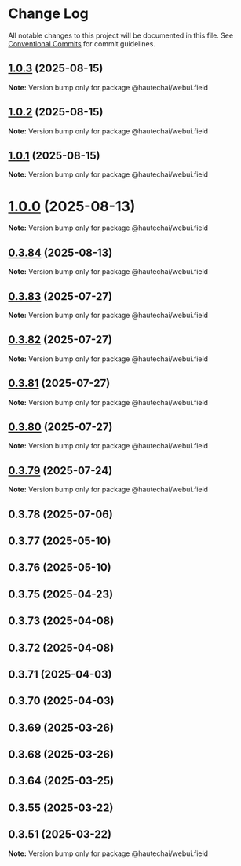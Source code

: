 # Change Log

All notable changes to this project will be documented in this file.
See [Conventional Commits](https://conventionalcommits.org) for commit guidelines.

## [1.0.3](https://github.com/HautechAI/webui/compare/@hautechai/webui.field@1.0.2...@hautechai/webui.field@1.0.3) (2025-08-15)

**Note:** Version bump only for package @hautechai/webui.field

## [1.0.2](https://github.com/HautechAI/webui/compare/@hautechai/webui.field@1.0.1...@hautechai/webui.field@1.0.2) (2025-08-15)

**Note:** Version bump only for package @hautechai/webui.field

## [1.0.1](https://github.com/HautechAI/webui/compare/@hautechai/webui.field@1.0.0...@hautechai/webui.field@1.0.1) (2025-08-15)

**Note:** Version bump only for package @hautechai/webui.field

# [1.0.0](https://github.com/HautechAI/webui/compare/@hautechai/webui.field@0.3.84...@hautechai/webui.field@1.0.0) (2025-08-13)

**Note:** Version bump only for package @hautechai/webui.field

## [0.3.84](https://github.com/HautechAI/webui/compare/@hautechai/webui.field@0.3.83...@hautechai/webui.field@0.3.84) (2025-08-13)

**Note:** Version bump only for package @hautechai/webui.field

## [0.3.83](https://github.com/HautechAI/webui/compare/@hautechai/webui.field@0.3.82...@hautechai/webui.field@0.3.83) (2025-07-27)

**Note:** Version bump only for package @hautechai/webui.field

## [0.3.82](https://github.com/HautechAI/webui/compare/@hautechai/webui.field@0.3.81...@hautechai/webui.field@0.3.82) (2025-07-27)

**Note:** Version bump only for package @hautechai/webui.field

## [0.3.81](https://github.com/HautechAI/webui/compare/@hautechai/webui.field@0.3.80...@hautechai/webui.field@0.3.81) (2025-07-27)

**Note:** Version bump only for package @hautechai/webui.field

## [0.3.80](https://github.com/HautechAI/webui/compare/@hautechai/webui.field@0.3.79...@hautechai/webui.field@0.3.80) (2025-07-27)

**Note:** Version bump only for package @hautechai/webui.field

## [0.3.79](https://github.com/HautechAI/webui/compare/@hautechai/webui.field@0.3.78...@hautechai/webui.field@0.3.79) (2025-07-24)

**Note:** Version bump only for package @hautechai/webui.field

## 0.3.78 (2025-07-06)

## 0.3.77 (2025-05-10)

## 0.3.76 (2025-05-10)

## 0.3.75 (2025-04-23)

## 0.3.73 (2025-04-08)

## 0.3.72 (2025-04-08)

## 0.3.71 (2025-04-03)

## 0.3.70 (2025-04-03)

## 0.3.69 (2025-03-26)

## 0.3.68 (2025-03-26)

## 0.3.64 (2025-03-25)

## 0.3.55 (2025-03-22)

## 0.3.51 (2025-03-22)

**Note:** Version bump only for package @hautechai/webui.field
